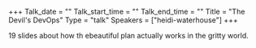 +++
Talk_date = ""
Talk_start_time = ""
Talk_end_time = ""
Title = "The Devil's DevOps"
Type = "talk"
Speakers = ["heidi-waterhouse"]
+++

19 slides about how th ebeautiful plan actually works in the gritty world.
